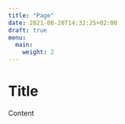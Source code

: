 ```yaml
---
title: "Page"
date: 2021-08-28T14:32:25+02:00
draft: true
menu:
  main:
    weight: 2
---
```


# Title

Content
